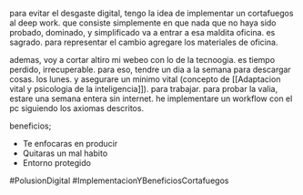 para evitar el desgaste digital, tengo la idea de implementar un cortafuegos al deep work. que consiste simplemente en que nada que no haya sido probado, dominado, y simplificado va a entrar a esa maldita oficina. es sagrado. para representar el cambio agregare los materiales de oficina. 

ademas, voy a cortar altiro mi webeo con lo de la tecnoogia. es tiempo perdido, irrecuperable. para eso, tendre un dia a la semana para descargar cosas. los lunes. y asegurare un minimo vital (concepto de [[Adaptacion vital y psicologia de la inteligencia]]).   para trabajar. 
para probar la valia, estare una semana entera sin internet. he implementare un workflow con el pc siguiendo los axiomas descritos.

beneficios;

- Te enfocaras en producir
- Quitaras un mal habito
- Entorno protegido

#PolusionDigital
#ImplementacionYBeneficiosCortafuegos 

